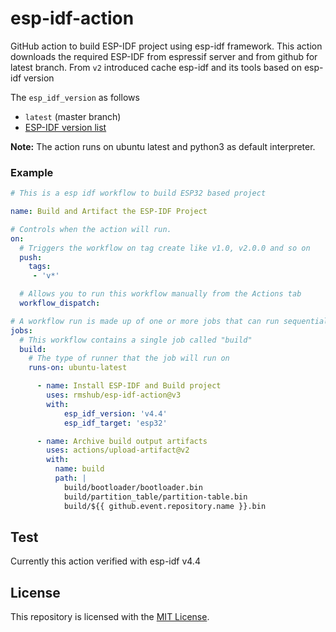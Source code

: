 # esp-idf-action

GitHub action to build ESP-IDF project using esp-idf framework. This action downloads the required ESP-IDF from espressif server and from github for latest branch. From `v2` introduced cache esp-idf and its tools based on esp-idf version

The `esp_idf_version` as follows
- `latest` (master branch)
- [ESP-IDF version list](https://github.com/espressif/esp-idf/tags)

**Note:**
The action runs on ubuntu latest and python3 as default interpreter.

### Example

```yml
# This is a esp idf workflow to build ESP32 based project

name: Build and Artifact the ESP-IDF Project

# Controls when the action will run. 
on:
  # Triggers the workflow on tag create like v1.0, v2.0.0 and so on
  push:
    tags:
     - 'v*'

  # Allows you to run this workflow manually from the Actions tab
  workflow_dispatch:

# A workflow run is made up of one or more jobs that can run sequentially or in parallel
jobs:
  # This workflow contains a single job called "build"
  build:
    # The type of runner that the job will run on
    runs-on: ubuntu-latest

      - name: Install ESP-IDF and Build project
        uses: rmshub/esp-idf-action@v3
        with: 
            esp_idf_version: 'v4.4'
            esp_idf_target: 'esp32'

      - name: Archive build output artifacts
        uses: actions/upload-artifact@v2
        with:
          name: build
          path: |
            build/bootloader/bootloader.bin
            build/partition_table/partition-table.bin
            build/${{ github.event.repository.name }}.bin
```

## Test

Currently this action verified with esp-idf v4.4

## License

This repository is licensed with the [MIT License](LICENSE).
